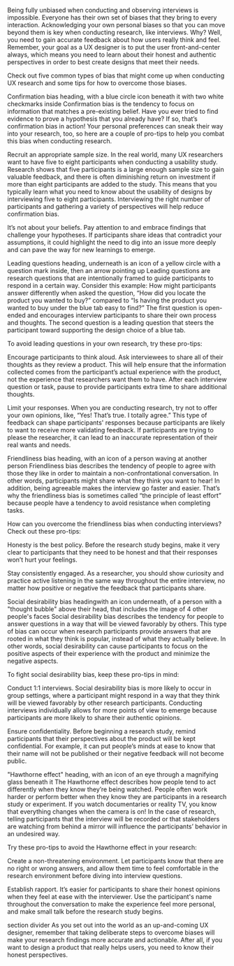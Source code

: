 Being fully unbiased when conducting and observing interviews is impossible. Everyone has their own set of biases that they bring to every interaction. Acknowledging your own personal biases so that you can move beyond them is key when conducting research, like interviews. Why? Well, you need to gain accurate feedback about how users really think and feel. Remember, your goal as a UX designer is to put the user front-and-center always, which means you need to learn about their honest and authentic perspectives in order to best create designs that meet their needs. 

Check out five common types of bias that might come up when conducting UX research and some tips for how to overcome those biases. 

Confirmation bias heading, with a blue circle icon beneath it with two white checkmarks inside
Confirmation bias is the tendency to focus on information that matches a pre-existing belief. Have you ever tried to find evidence to prove a hypothesis that you already have? If so, that’s confirmation bias in action! Your personal preferences can sneak their way into your research, too, so here are a couple of pro-tips to help you combat this bias when conducting research. 

Recruit an appropriate sample size. In the real world, many UX researchers want to have five to eight participants when conducting a usability study. Research shows that five participants is a large enough sample size to gain valuable feedback, and there is often diminishing return on investment if more than eight participants are added to the study. This means that you typically learn what you need to know about the usability of designs by interviewing five to eight participants. Interviewing the right number of participants and gathering a variety of perspectives will help reduce confirmation bias.

It’s not about your beliefs. Pay attention to and embrace findings that challenge your hypotheses. If participants share ideas that contradict your assumptions, it could highlight the need to dig into an issue more deeply and can pave the way for new learnings to emerge.

Leading questions heading, underneath is an icon of a yellow circle with a question mark inside, then an arrow pointing up
Leading questions are research questions that are intentionally framed to guide participants to respond in a certain way. Consider this example: How might participants answer differently when asked the question, “How did you locate the product you wanted to buy?” compared to “Is having the product you wanted to buy under the blue tab easy to find?” The first question is open-ended and encourages interview participants to share their own process and thoughts. The second question is a leading question that steers the participant toward supporting the design choice of a blue tab. 

To avoid leading questions in your own research, try these pro-tips:

Encourage participants to think aloud. Ask interviewees to share all of their thoughts as they review a product. This will help ensure that the information collected comes from the participant’s actual experience with the product, not the experience that researchers want them to have. After each interview question or task, pause to provide participants extra time to share additional thoughts.

Limit your responses. When you are conducting research, try not to offer your own opinions, like, “Yes! That’s true. I totally agree.” This type of feedback can shape participants' responses because participants are likely to want to receive more validating feedback. If participants are trying to please the researcher, it can lead to an inaccurate representation of their real wants and needs.

Friendliness bias heading, with an icon of a person waving at another person
Friendliness bias describes the tendency of people to agree with those they like in order to maintain a non-confrontational conversation. In other words, participants might share what they think you want to hear! In addition, being agreeable makes the interview go faster and easier. That’s why the friendliness bias is sometimes called “the principle of least effort” because people have a tendency to avoid resistance when completing tasks.

How can you overcome the friendliness bias when conducting interviews? Check out these pro-tips:

Honesty is the best policy. Before the research study begins, make it very clear to participants that they need to be honest and that their responses won’t hurt your feelings.

Stay consistently engaged. As a researcher, you should show curiosity and practice active listening in the same way throughout the entire interview, no matter how positive or negative the feedback that participants share. 

Social desirability bias headingwith an icon underneath, of a person with a "thought bubble" above their head, that includes the image of 4 other people's faces
Social desirability bias describes the tendency for people to answer questions in a way that will be viewed favorably by others. This type of bias can occur when research participants provide answers that are rooted in what they think is popular, instead of what they actually believe. In other words, social desirability can cause participants to focus on the positive aspects of their experience with the product and minimize the negative aspects. 

To fight social desirability bias, keep these pro-tips in mind: 

Conduct 1:1 interviews. Social desirability bias is more likely to occur in group settings, where a participant might respond in a way that they think will be viewed favorably by other research participants. Conducting interviews individually allows for more points of view to emerge because participants are more likely to share their authentic opinions. 

Ensure confidentiality. Before beginning a research study, remind participants that their perspectives about the product will be kept confidential. For example, it can put people’s minds at ease to know that their name will not be published or their negative feedback will not become public. 

"Hawthorne effect" heading, with an icon of an eye through a magnifying glass beneath it
The Hawthorne effect describes how people tend to act differently when they know they’re being watched. People often work harder or perform better when they know they are participants in a research study or experiment. If you watch documentaries or reality TV, you know that everything changes when the camera is on! In the case of research, telling participants that the interview will be recorded or that stakeholders are watching from behind a mirror will influence the participants’ behavior in an undesired way.

Try these pro-tips to avoid the Hawthorne effect in your research: 

Create a non-threatening environment. Let participants know that there are no right or wrong answers, and allow them time to feel comfortable in the research environment before diving into interview questions. 

Establish rapport. It’s easier for participants to share their honest opinions when they feel at ease with the interviewer. Use the participant's name throughout the conversation to make the experience feel more personal, and make small talk before the research study begins. 

section divider
As you set out into the world as an up-and-coming UX designer, remember that taking deliberate steps to overcome biases will make your research findings more accurate and actionable. After all, if you want to design a product that really helps users, you need to know their honest perspectives.